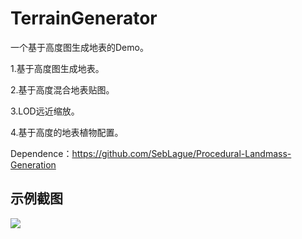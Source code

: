 # TerrainGenerator

一个基于高度图生成地表的Demo。

  1.基于高度图生成地表。
  
  2.基于高度混合地表贴图。
  
  3.LOD远近缩放。
  
  4.基于高度的地表植物配置。
  
  Dependence：https://github.com/SebLague/Procedural-Landmass-Generation

## 示例截图
![](doc/example/gif)

